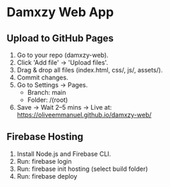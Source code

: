 # Damxzy Web App

## Upload to GitHub Pages
1. Go to your repo (damxzy-web).
2. Click 'Add file' → 'Upload files'.
3. Drag & drop all files (index.html, css/, js/, assets/).
4. Commit changes.
5. Go to Settings → Pages.
   - Branch: main
   - Folder: /(root)
6. Save → Wait 2–5 mins → Live at:
   https://oliveemmanuel.github.io/damxzy-web/

## Firebase Hosting
1. Install Node.js and Firebase CLI.
2. Run: firebase login
3. Run: firebase init hosting (select build folder)
4. Run: firebase deploy
